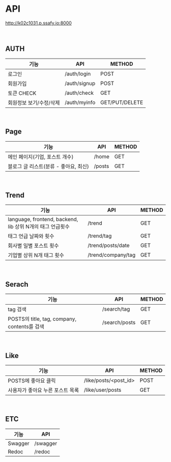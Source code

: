 # API

http://k02c1031.p.ssafy.io:8000

<br>



## AUTH

| 기능                    | API          | METHOD         |
| ----------------------- | ------------ | -------------- |
| 로그인                  | /auth/login  | POST           |
| 회원가입                | /auth/signup | POST           |
| 토큰 CHECK              | /auth/check  | GET            |
| 회원정보 보기/수정/삭제 | /auth/myinfo | GET/PUT/DELETE |

<br>



## Page

| 기능                                  | API    | METHOD |
| ------------------------------------- | ------ | ------ |
| 메인 페이지(기업, 포스트 개수)        | /home  | GET    |
| 블로그 글 리스트(분류 - 좋아요, 최신) | /posts | GET    |



<br>



## Trend

| 기능                                                      | API                | METHOD |
| --------------------------------------------------------- | ------------------ | ------ |
| language, frontend, backend, lib 상위 N개의 태그 언급횟수 | /trend             | GET    |
| 태그 언급 날짜와 횟수                                     | /trend/tag         | GET    |
| 회사별 일별 포스트 횟수                                   | /trend/posts/date  | GET    |
| 기업별 상위 N개 태그 횟수                                 | /trend/company/tag | GET    |

<br>



## Serach

| 기능                                         | API           | METHOD |
| -------------------------------------------- | ------------- | ------ |
| tag 검색                                     | /search/tag   | GET    |
| POSTS의 title, tag, company, contents를 검색 | /search/posts | GET    |

<br>



## Like

| 기능                             | API                   | METHOD |
| -------------------------------- | --------------------- | ------ |
| POSTS에 좋아요 클릭              | /like/posts/<post_id> | POST   |
| 사용자가 좋아요 누른 포스트 목록 | /like/user/posts      | GET    |

<br>



## ETC

| 기능    | API      |
| ------- | -------- |
| Swagger | /swagger |
| Redoc   | /redoc   |

